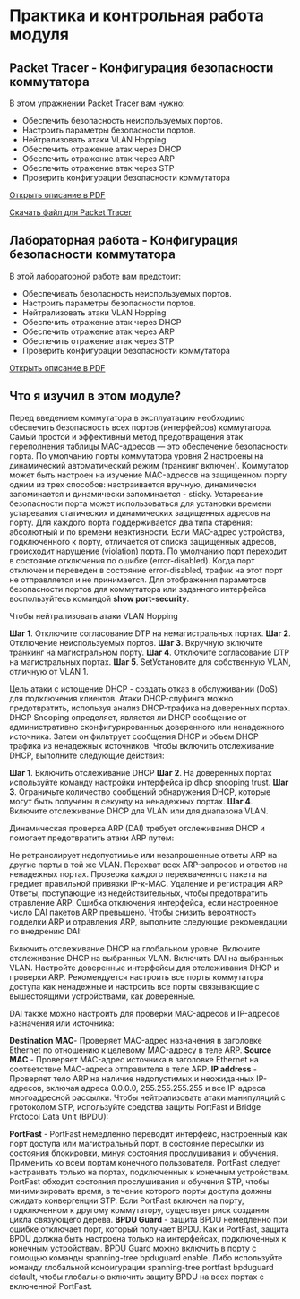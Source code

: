 # Практика и контрольная работа модуля

<!-- 11.6.1-->
## Packet Tracer - Конфигурация безопасности коммутатора

В этом упражнении Packet Tracer вам нужно:

- Обеспечить безопасность неиспользуемых портов.
- Настроить параметры безопасности портов.
- Нейтрализовать атаки VLAN Hopping
- Обеспечить отражение атак через DHCP
- Обеспечить отражение атак через ARP
- Обеспечить отражение атак через STP
- Проверить конфигурации безопасности коммутатора

[Открыть описание в PDF](./assets/11.6.1-packet-tracer---switch-security-configuration_ru-RU.pdf)

[Скачать файл для Packet Tracer](./assets/11.6.1-packet-tracer---switch-security-configuration_ru-RU.pka)

<!-- 11.6.2-->
## Лабораторная работа - Конфигурация безопасности коммутатора

В этой лабораторной работе вам предстоит:

- Обеспечивать безопасность неиспользуемых портов.
- Настроить параметры безопасности портов.
- Нейтрализовать атаки VLAN Hopping
- Обеспечить отражение атак через DHCP
- Обеспечить отражение атак через ARP
- Обеспечить отражение атак через STP
- Проверить конфигурации безопасности коммутатора

[Открыть описание в PDF](./assets/11.6.2-lab---switch-security-configuration_ru-RU.pdf)

<!-- 11.6.3-->
## Что я изучил в этом модуле?

Перед введением коммутатора в эксплуатацию необходимо обеспечить безопасность всех портов (интерфейсов) коммутатора. Самый простой и эффективный метод предотвращения атак переполнения таблицы MAC-адресов — это обеспечение безопасности порта. По умолчанию порты коммутатора уровня 2 настроены на динамический автоматический режим (транкинг включен). Коммутатор может быть настроен на изучение MAC-адресов на защищенном порту одним из трех способов: настраивается вручную, динамически запоминается и динамически запоминается - sticky. Устаревание безопасности порта может использоваться для установки времени устаревания статических и динамических защищенных адресов на порту. Для каждого порта поддерживается два типа старения: абсолютный и по времени неактивности. Если MAC-адрес устройства, подключенного к порту, отличается от списка защищенных адресов, происходит нарушение (violation) порта. По умолчанию порт переходит в состояние отключения по ошибке (error-disabled). Когда порт отключен и переведен в состояние error-disabled, трафик на этот порт не отправляется и не принимается. Для отображения параметров безопасности портов для коммутатора или заданного интерфейса воспользуйтесь командой **show port-security**.

Чтобы нейтрализовать атаки VLAN Hopping

**Шаг 1**. Отключите согласование DTP на немагистральных портах.
**Шаг 2**. Отключение неиспользуемых портов.
**Шаг 3**. Вкручную включите транкинг на магистральном порту.
**Шаг 4**. Отключите согласование DTP на магистральных портах.
**Шаг 5**. SetУстановите для собственную VLAN, отличную от VLAN 1.

Цель атаки с истощение DHCP - создать отказ в обслуживании (DoS) для подключения клиентов. Атаки DHCP-спуфинга можно предотвратить, используя анализ DHCP-трафика на доверенных портах. DHCP Snooping определяет, является ли DHCP сообщение от административно сконфигурированных доверенного или ненадежного источника. Затем он фильтрует сообщения DHCP и объем DHCP трафика из ненадежных источников. Чтобы включить отслеживание DHCP, выполните следующие действия:

**Шаг 1**. Включить отслеживание DHCP
**Шаг 2**. На доверенных портах используйте команду настройки интерфейса ip dhcp snooping trust.
**Шаг 3**. Ограничьте количество сообщений обнаружения DHCP, которые могут быть получены в секунду на ненадежных портах.
**Шаг 4**. Включите отслеживание DHCP для VLAN или для диапазона VLAN.

Динамическая проверка ARP (DAI) требует отслеживания DHCP и помогает предотвратить атаки ARP путем:

Не ретранслирует недопустимые или незапрошенные ответы ARP на другие порты в той же VLAN.
Перехват всех ARP-запросов и ответов на ненадежных портах.
Проверка каждого перехваченного пакета на предмет правильной привязки IP-к-MAC.
Удаление и регистрация ARP Ответы, поступающие из недействительных, чтобы предотвратить отравление ARP.
Ошибка отключения интерфейса, если настроенное число DAI пакетов ARP превышено.
Чтобы снизить вероятность подделки ARP и отравления ARP, выполните следующие рекомендации по внедрению DAI:

Включить отслеживание DHCP на глобальном уровне.
Включите отслеживание DHCP на выбранных VLAN.
Включить DAI на выбранных VLAN.
Настройте доверенные интерфейсы для отслеживания DHCP и проверки ARP.
Рекомендуется настроить все порты коммутатора доступа как ненадежные и настроить все порты связывающие с вышестоящими устройствами, как доверенные.

DAI также можно настроить для проверки MAC-адресов и IP-адресов назначения или источника:

**Destination MAC**- Проверяет MAC-адрес назначения в заголовке Ethernet по отношению к целевому MAC-адресу в теле ARP.
**Source MAC** - Проверяет MAC-адрес источника в заголовке Ethernet на соответствие MAC-адреса отправителя в теле ARP.
**IP address** - Проверяет тело ARP на наличие недопустимых и неожиданных IP-адресов, включая адреса 0.0.0.0, 255.255.255.255 и все IP-адреса многоадресной рассылки.
Чтобы нейтрализовать атаки манипуляций с протоколом STP, используйте средства защиты PortFast и Bridge Protocol Data Unit (BPDU):

**PortFast** - PortFast немедленно переводит интерфейс, настроенный как порт доступа или магистральный порт, в состояние пересылки из состояния блокировки, минуя состояния прослушивания и обучения. Применить ко всем портам конечного пользователя. PortFast следует настраивать только на портах, подключенных к конечным устройствам. PortFast обходит состояния прослушивания и обучения STP, чтобы минимизировать время, в течение которого порты доступа должны ожидать конвергенции STP. Если PortFast включен на порту, подключенном к другому коммутатору, существует риск создания цикла связующего дерева.
**BPDU Guard** - защита BPDU немедленно при ошибке отключает порт, который получает BPDU. Как и PortFast, защита BPDU должна быть настроена только на интерфейсах, подключенных к конечным устройствам. BPDU Guard можно включить в порту с помощью команды spanning-tree bpduguard enable. Либо используйте команду глобальной конфигурации spanning-tree portfast bpduguard default, чтобы глобально включить защиту BPDU на всех портах с включенной PortFast.